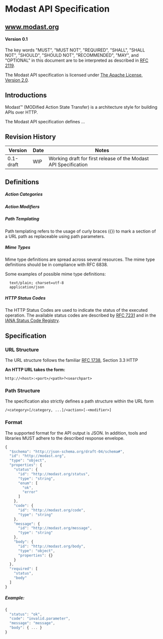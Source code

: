 # Modast API Specification
## www.modast.org

#### Version 0.1

The key words "MUST", "MUST NOT", "REQUIRED", "SHALL", "SHALL NOT", "SHOULD", "SHOULD NOT", "RECOMMENDED", "MAY", and "OPTIONAL" in this document are to be interpreted as described in [RFC 2119](http://www.ietf.org/rfc/rfc2119.txt).

The Modast API specification is licensed under [The Apache License, Version 2.0](http://www.apache.org/licenses/LICENSE-2.0.html).

## Introductions

Modast™ (MODified Action State Transfer) is a architecture style for building APIs over HTTP.

The Modast API specification defines ...

## Revision History

Version | Date | Notes
--- | --- | ---
0.1-draft | WIP | Working draft for first release of the Modast API Specification

## Definitions

##### <a name="modifiedAction"></a>Action Categories

##### <a name="actionModifiers"></a>Action Modifiers

##### <a name="pathTemplating"></a>Path Templating

Path templating refers to the usage of curly braces ({}) to mark a section of a URL path as replaceable using path parameters.

##### <a name="mimeTypes"></a>Mime Types

Mime type definitions are spread across several resources. The mime type definitions should be in compliance with RFC 6838.

Some examples of possible mime type definitions:

```
  text/plain; charset=utf-8
  application/json
```

##### <a name="httpCodes"></a>HTTP Status Codes

The HTTP Status Codes are used to indicate the status of the executed operation. The available status codes are described by [RFC 7231](http://tools.ietf.org/html/rfc7231#section-6) and in the [IANA Status Code Registry](http://www.iana.org/assignments/http-status-codes/http-status-codes.xhtml).

## Specification

### URL Structure

The URL structure follows the familiar [RFC 1738](https://www.ietf.org/rfc/rfc1738.txt), Section 3.3 HTTP

**An HTTP URL takes the form:**

    http://<host>:<port>/<path>?<searchpart>

### Path Structure

The specification also strictly defines a path structure within the URL form

    /<category>[/category, ...]/<action>[-<modifier>]

### Format

The supported format for the API output is JSON.  In addition, tools and libraries MUST adhere to the described response envelope.

```js
{
  "$schema": "http://json-schema.org/draft-04/schema#",
  "id": "http://modast.org",
  "type": "object",
  "properties": {
    "status": {
      "id": "http://modast.org/status",
      "type": "string",
      "enum": [
        "ok",
        "error"
      ]
    },
    "code": {
      "id": "http://modast.org/code",
      "type": "string"
    },
    "message": {
      "id": "http://modast.org/message",
      "type": "string"
    },
    "body": {
      "id": "http://modast.org/body",
      "type": "object",
      "properties": {}
    }
  },
  "required": [
    "status",
    "body"
  ]
}
```

##### Example:

```js
{
  "status": "ok",
  "code": "invalid.parameter",
  "message": "message",
  "body": { ... }
}
```


